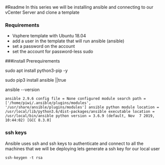 #Readme
In this series we will be installing ansible and connecting to our vCenter Server and clone a template

### Requirements
- Vsphere template with Ubuntu 18.04
- add a user in the template that will run ansible (ansible)
- set a password on the account
- set the account for password-less sudo

###install Prerequirements

sudo apt install python3-pip -y

sudo pip3 install ansible ||true

ansible --version

``ansible 2.9.6
  config file = None
  configured module search path = ['/home/piwi/.ansible/plugins/modules', '/usr/share/ansible/plugins/modules']
  ansible python module location = /usr/local/lib/python3.6/dist-packages/ansible
  executable location = /usr/local/bin/ansible
  python version = 3.6.9 (default, Nov  7 2019, 10:44:02) [GCC 8.3.0]``

### ssh keys

Ansible uses ssh and ssh keys to authenticate and connect to all the machines that we will be deploying
lets generate a ssh key for our local user

```ssh-keygen -t rsa```

